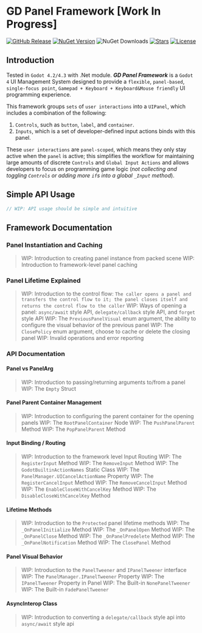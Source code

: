 # GD Panel Framework [Work In Progress]

[![GitHub Release](https://img.shields.io/github/v/release/Delsin-Yu/GDPanelFramework)](https://github.com/Delsin-Yu/GDPanelFramework/releases/Latest) [![NuGet Version](https://img.shields.io/nuget/v/GDPanelFramework)](https://www.nuget.org/packages/GDPanelFramework) ![NuGet Downloads](https://img.shields.io/nuget/dt/GDPanelFramework) [![Stars](https://img.shields.io/github/stars/Delsin-Yu/GDPanelFramework?color=brightgreen)](https://github.com/Delsin-Yu/GDPanelFramework/stargazers) [![License](https://img.shields.io/badge/license-MIT-blue.svg)](https://github.com/Delsin-Yu/GDPanelFramework/blob/main/LICENSE)

## Introduction

Tested in `Godot 4.2/4.3` with .Net module.
***GD Panel Framework*** is a `Godot 4` UI Management System designed to provide a `flexible`, `panel-based`, `single-focus point`, `Gamepad + Keyboard + Keyboard&Mouse friendly` UI programming experience.

This framework groups `sets` of `user interactions` into a `UIPanel`, which includes a combination of the following:

1. `Controls`, such as `button`, `label`, and `container`.
2. `Inputs`, which is a set of developer-defined input actions binds with this panel.

These `user interactions` are `panel-scoped`, which means they only stay active when the `panel` is active; this simplifies the workflow for maintaining large amounts of discrete `Controls` and `Global Input Actions` and allows developers to focus on programming game logic (*not collecting and toggling `Controls` or adding more `if`s into a global `_Input` method*).

## Simple API Usage

```csharp
// WIP: API usage should be simple and intuitive
```

## Framework Documentation

### Panel Instantiation and Caching

> WIP: Introduction to creating panel instance from packed scene
> WIP: Introduction to framework-level panel caching

### Panel Lifetime Explained

> WIP: Introduction to the control flow: `The caller opens a panel and transfers the control flow to it; the panel closes itself and returns the control flow to the caller`
> WIP: Ways of opening a panel: `async/await` style API, `delegate/callback` style API, and `forget` style API
> WIP: The `PreviousPanelVisual` enum argument, the ability to configure the visual behavior of the previous panel
> WIP: The `ClosePolicy` enum argument, choose to cache or delete the closing panel
> WIP: Invalid operations and error reporting

### API Documentation

#### Panel vs PanelArg

> WIP: Introduction to passing/returning arguments to/from a panel
> WIP: The `Empty` Struct

#### Panel Parent Container Management

> WIP: Introduction to configuring the parent container for the opening panels
> WIP: The `RootPanelContainer` Node
> WIP: The `PushPanelParent` Method
> WIP: The `PopPanelParent` Method

#### Input Binding / Routing

> WIP: Introduction to the framework level Input Routing
> WIP: The `RegisterInput` Method
> WIP: The `RemoveInput` Method
> WIP: The `GodotBuiltinActionNames` Static Class
> WIP: The `PanelManager.UICancelActionName` Property
> WIP: The `RegisterCancelInput` Method
> WIP: The `RemoveCancelInput` Method
> WIP: The `EnableCloseWithCancelKey` Method
> WIP: The `DisableCloseWithCancelKey` Method

#### Lifetime Methods

> WIP: Introduction to the `Protected` panel lifetime methods
> WIP: The `_OnPanelInitialize` Method
> WIP: The `_OnPanelOpen` Method
> WIP: The `_OnPanelClose` Method
> WIP: The `_OnPanelPredelete` Method
> WIP: The `_OnPanelNotification` Method
> WIP: The `ClosePanel` Method

#### Panel Visual Behavior

> WIP: Introduction to the `PanelTweener` and `IPanelTweener` interface
> WIP: The `PanelManager.IPanelTweener` Property
> WIP: The `IPanelTweener` Property in Panel
> WIP: The Built-in `NonePanelTweener`
> WIP: The Built-in `FadePanelTweener`

#### AsyncInterop Class

> WIP: Introduction to converting a `delegate/callback` style api into `async/await` style api
